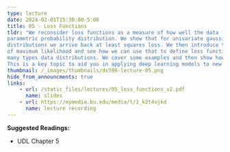 ```yaml
---
type: lecture
date: 2024-02-01T15:30:00-5:00
title: 05 - Loss Functions
tldr: "We reconsider loss functions as a measure of how well the data fits to
parametric probability distribution. We show that for univariate gaussian
distributions we arrive back at least squares loss. We then introduce the notion
of maximum likelihood and see how we can use that to define loss functions for
many types data distributions. We cover some examples and then show how to generalize.
This is a key topic to aid you in applying deep learning models to new types of data."
thumbnail: /_images/thumbnails/ds598-lecture-05.png
hide_from_announcments: true
links: 
    - url: /static_files/lectures/05_loss_functions_v2.pdf
      name: slides
    - url: https://mymedia.bu.edu/media/t/1_k2t4xjkd
      name: lecture recording
---
```

**Suggested Readings:**
- UDL Chapter 5
